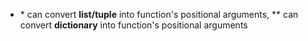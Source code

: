 *   \* can convert __list/tuple__ into function's positional arguments, \*\* can convert __dictionary__ into function's positional arguments
